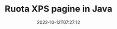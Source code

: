 ---
############################# Static ############################
layout: "auto-gen-merger"
date: 2022-10-12T07:27:12
draft: false
otherformats: pdf tex epub

############################# Head ############################
head_title: "Ruota XPS pagine in Java – Ruota ad angolo di 90, 180, 270"
head_description: "Ruota pagine di documenti specifiche o complete di un file XPS con un angolo di rotazione di 90, 180, 270 utilizzando l'API di fusione documenti."

############################# Header ############################
title: "Ruota XPS pagine in Java"
description: "Ruota XPS pagine con poche righe di codice Java."
bg_image: "https://cms.admin.containerize.com/templates/aspose/App_Themes/V3/images/bg/header1.png"
bg_overlay: false
button:
    enable: true
    icon: "fas fa-arrow-down"
    label: "Scarica la prova gratuita"
    link: "https://downloads.groupdocs.com/merger/java"

############################# SubMenu ############################
submenu:
    enable: true

    left:
        img_alt: "GroupDocs.Merger for Java"
        image: "https://cms.admin.containerize.com/templates/groupdocs/images/product-logos/90x90-noborder/groupdocs-merger-java.png"
        product: "GroupDocs.Merger"
        platform: "Java"

    middle:
        button:

            # button loop
            - link: "https://apireference.groupdocs.com/merger/java"
              text: "Riferimento API"

            # button loop
            - link: "https://github.com/groupdocs-merger"
              text: "Esempi di codice"

            # button loop
            - link: "https://products.groupdocs.app/merger/family"
              text: "Dimostrazioni dal vivo"

            # button loop
            - link: "https://purchase.groupdocs.com/pricing/merger/java"
              text: "Prezzo"

    right:
        link_download: "https://downloads.groupdocs.com/merger"
        link_learn: "https://docs.groupdocs.com/merger/java"
        link_buy: "https://purchase.groupdocs.com"

############################# About ############################
about:
    enable: true
    title: "Informazioni sull'API GroupDocs.Merger for Java"
    content: |
        [GroupDocs.Merger for Java](/it/merger/java/) offre una soluzione semplice per unire e dividere in modo sicuro tra un'ampia gamma di formati di documenti tra cui PDF, Microsoft Office (Word, Excel, PowerPoint , OneNote), OpenDocument, HTML, immagini e molti altri all'interno delle applicazioni Java. Aggiungendo solo poche righe di codice, esegui diverse operazioni sui documenti come spostare, rimuovere, ruotare, scambiare, estrarre o modificare l'orientamento delle pagine all'interno dei documenti. L'API per la fusione dei documenti supporta anche l'anteprima delle pagine del documento come immagine per analizzare la struttura del documento, la formattazione e il contenuto della pagina.
        
        L'API GroupDocs.Merger è la scelta giusta per le soluzioni aziendali che richiedono funzionalità di rotazione delle pagine dei file. Queste API sono ben supportate su tutti i principali sistemi operativi e piattaforme, incluso J2SE 7.0 (1.7), J2SE 8.0 (1.8), Java 10.

############################# Steps ############################
steps:
    enable: true
    title_left: "Ruota XPS pagine di file in Java"
    content_left: |
        [GroupDocs.Merger for Java](/it/merger/java/) consente agli sviluppatori di Java di ruotare facilmente alcune pagine specifiche o tutte all'interno di un file XPS a 90 , angolo di rotazione 180 o 270 implementando pochi semplici passaggi.
        
        * Inizializza **RotateOptions** con l'angolo di rotazione e i numeri di pagina desiderati.
        * Crea una nuova istanza di **Merger** e passa il percorso del documento di origine come parametro del costruttore.
        * Chiama **rotatePages** e passa l'oggetto **RotateOptions**.
        * Chiama **save** e specifica il percorso del file per salvare il documento risultante.

    title_right: "Requisiti di sistema"
    content_right: |
        Le API GroupDocs.Merger for Java sono supportate su tutte le principali piattaforme e sistemi operativi. Prima di eseguire il codice seguente, assicurati di avere i seguenti prerequisiti installati sul tuo sistema.

        * Sistemi operativi: Microsoft Windows, Linux, MacOS
        * Ambienti di sviluppo: NetBeans, IntelliJ IDEA, Eclipse
        * Quadri: J2SE 7.0 (1.7), J2SE 8.0 (1.8), Java 10
        * Scarica l'ultima versione di GroupDocs.Merger for Java da [Maven](https://repository.groupdocs.com/webapp/#/artifacts/browse/tree/General/repo/com/groupdocs/groupdocs-merger)
         
    code: |
     {{% merger/additional-styles %}}
     {{< merger/code-merger title="Come ruotare le pagine dei file XPS utilizzando il codice di esempio Java">}}

        ```java    
        // Ruota le pagine dei file XPS utilizzando l'API GroupDocs.Merger
        // Inizializza la classe RotateOptions per specificare l'angolo di rotazione e i numeri di pagina da ruotare
        RotateOptions rotateOptions = new RotateOptions(RotateMode.Rotate180, new int[] { 2, 3 });

        // Istanzia la fusione con il documento di input XPS
        Merger merger = new Merger("input.xps");

        // Chiama il metodo rotatePages e passagli l'oggetto RotateOptions
        merger.rotatePages(rotateOptions);
    
        // Chiama il metodo di salvataggio e passa il percorso del file desiderato per salvare il documento di output
        merger.save("output.xps");
        ```
     {{< /merger/code-merger >}}

############################# Demos ############################
demos:
    enable: true
    title: "Demo dal vivo - Ruota XPS le pagine dei file online"
    content: |
       Ruota subito XPS pagine di file visitando il sito Web [GroupDocs.Merger Live Demos](https://products.groupdocs.app/splitter/rotate-pages/xps).
       La demo dal vivo ha i seguenti vantaggi.
        
############################# About Formats ############################
about_formats:
    enable: true

############################# More Formats ############################
more_formats:
    enable: true
    title: "Ruota le pagine di altri formati di documenti"
    content: |
        Java documenta l'API di fusione e divisione per formati di file e immagini. Ruota alcuni dei formati di file più diffusi come indicato di seguito.

############################# Back to top ###############################
back_to_top:
    enable: true
---